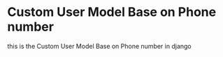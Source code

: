 # Custom User Model Base on Phone number
 this is the Custom User Model Base on Phone number in django